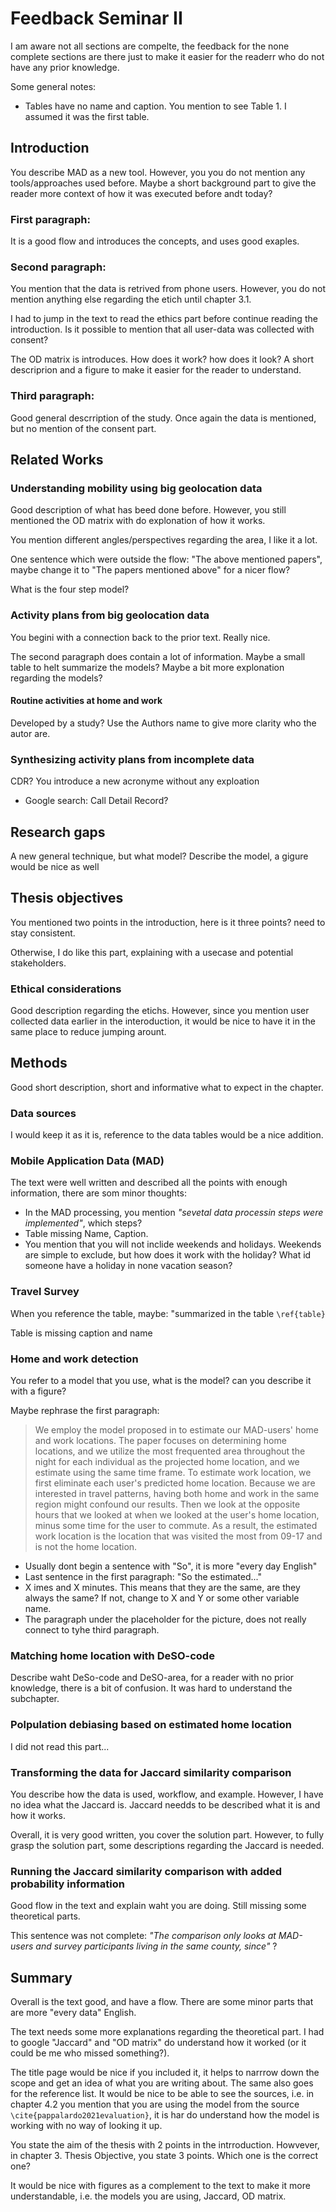# Feedback Seminar II

I am aware not all sections are compelte, the feedback for the none complete sections are there just to make it easier for the readerr who do not have any prior knowledge.

Some general notes:
- Tables have no name and caption. You mention to see Table 1. I assumed it was the first table. 

## Introduction
You describe MAD as a new tool. However, you you do not mention any tools/approaches used before. Maybe a short background part to give the reader more context of how it was executed before andt today?

### First paragraph:
It is a good flow and introduces the concepts, and uses good exaples. 

### Second paragraph:
You mention that the data is retrived from phone users. However, you do not mention anything else regarding the etich until chapter 3.1. 

I had to jump in the text to read the ethics part before continue reading the introduction. Is it possible to mention that all user-data was collected with consent?

The OD matrix is introduces. How does it work? how does it look? A short descriprion and a figure to make it easier for the reader to understand.

### Third paragraph:
Good general descrription of the study. Once again the data is mentioned, but no mention of the consent part.

## Related Works

### Understanding mobility using big geolocation data
Good description of what has beed done before. However, you still mentioned the OD matrix with do explonation of how it works. 

You mention different angles/perspectives regarding the area, I like it a lot. 

One sentence which were outside the flow: "The above mentioned papers", maybe change it to "The papers mentioned above" for a nicer flow?

What is the four step model? 

### Activity plans from big geolocation data
You begini with a connection back to the prior text. Really nice.

The second paragraph does contain a lot of information. Maybe a small table to helt summarize the models? Maybe a bit more explonation regarding the models?

#### Routine activities at home and work
Developed by a study? Use the Authors name to give more clarity who the autor are.

### Synthesizing activity plans from incomplete data
CDR? You introduce a new acronyme without any exploation
- Google search: Call Detail Record?

## Research gaps
A new general technique, but what model? Describe the model, a gigure would be nice as well

## Thesis objectives
You mentioned two points in the introduction, here is it three points? need to stay consistent.

Otherwise, I do like this part, explaining with a usecase and potential stakeholders.

### Ethical considerations
Good description regarding the etichs. However, since you mention user collected data earlier in the interoduction, it would be nice to have it in the same place to reduce jumping arount.

## Methods
Good short description, short and informative what to expect in the chapter.

### Data sources
I would keep it as it is, reference to the data tables would be a nice addition.

### Mobile Application Data (MAD)
The text were well written and described all the points with enough information, there are som minor thoughts:
- In the MAD processing, you mention *"sevetal data processin steps were implemented"*, which steps?
- Table missing Name, Caption.
- You mention that you will not inclide weekends and holidays. Weekends are simple to exclude, but how does it work with the holiday? What id someone have a holiday in none vacation season?

### Travel Survey
When you reference the table, maybe: "summarized in the table ```\ref{table}```

Table is missing caption and name

### Home and work detection
You refer to a model that you use, what is the model? can you describe it with a figure?

Maybe rephrase the first paragraph:

> We employ the model proposed in to estimate our MAD-users' home and work locations. The paper focuses on determining home locations, and we utilize the most frequented area throughout the night for each individual as the projected home location, and we estimate using the same time frame. To estimate work location, we first eliminate each user's predicted home location. Because we are interested in travel patterns, having both home and work in the same region might confound our results. Then we look at the opposite hours that we looked at when we looked at the user's home location, minus some time for the user to commute. As a result, the estimated work location is the location that was visited the most from 09-17 and is not the home location.

- Usually dont begin a sentence with "So", it is more "every day English"
- Last sentence in the first paragraph: "So the estimated..."
- X imes and X minutes. This means that they are the same, are they always the same? If not, change to X and Y or some other variable name.
- The paragraph under the placeholder for the picture, does not really connect to tyhe third paragraph.

### Matching home location with DeSO-code
Describe waht DeSo-code and DeSO-area, for a reader with no prior knowledge, there is a bit of confusion. It was hard to understand the subchapter.

### Polpulation debiasing based on estimated home location
I did not read this part...

### Transforming the data for Jaccard similarity comparison
You describe how the data is used, workflow, and example. However, I have no idea what the Jaccard is. Jaccard needds to be described what it is and how it works.

Overall, it is very good written, you cover the solution part. However, to fully grasp the solution part, some descriptions regarding the Jaccard is needed.

### Running the Jaccard similarity comparison with added probability information
Good flow in the text and explain waht you are doing. Still missing some theoretical parts.

This sentence was not complete: *"The comparison only looks at MAD-users and survey participants living in the same county, since"* ?

## Summary
Overall is the text good, and have a flow. There are some minor parts that are more "every data" English. 

The text needs some more explanations regarding the theoretical part. I had to google "Jaccard" and "OD matrix" do understand how it worked (or it could be me who missed something?).

The title page would be nice if you included it, it helps to narrrow down the scope and get an idea of what you are writing about. The same also goes for the reference list. It would be nice to be able to see the sources, i.e. in chapter 4.2 you mention that you are using the model from the source ```\cite{pappalardo2021evaluation}```, it is har do understand how the model is working with no way of looking it up.

You state the aim of the thesis with 2 points in the intrroduction. Howvever, in chapter 3. Thesis Objective, you state 3 points. Which one is the correct one?

It would be nice with figures as a complement to the text to make it more understandable, i.e. the models you are using, Jaccard, OD matrix.
